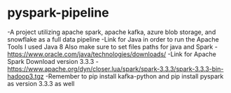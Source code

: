 # pyspark-pipeline
-A project utilizing apache spark, apache kafka, azure blob storage, and snowflake as a full data pipeline
-Link for Java in order to run the Apache Tools I used Java 8 Also make sure to set files paths for java and Spark
-https://www.oracle.com/java/technologies/downloads/
-Link for Apache Spark Download version 3.3.3
-https://www.apache.org/dyn/closer.lua/spark/spark-3.3.3/spark-3.3.3-bin-hadoop3.tgz
-Remember to pip install kafka-python and pip install pyspark as version 3.3.3 as well
